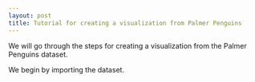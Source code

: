 ```yaml
---
layout: post
title: Tutorial for creating a visualization from Palmer Penguins
---
```

We will go through the steps for creating a visualization from the Palmer Penguins dataset.

We begin by importing the dataset.

